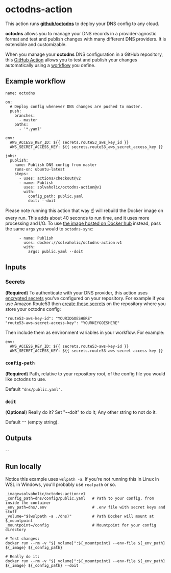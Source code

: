 # octodns-action

This action runs [**github/octodns**](https://github.com/github/octodns) to deploy your DNS config to any cloud.

**octodns** allows you to manage your DNS records in a provider-agnostic format and test and publish changes with many different DNS providers. It is extensible and customizable.

When you manage your **octodns** DNS configuration in a GitHub repository, this [GitHub Action](https://help.github.com/actions/getting-started-with-github-actions/about-github-actions) allows you to test and publish your changes automatically using a [workflow](https://help.github.com/actions/configuring-and-managing-workflows) you define.

## Example workflow

```
name: octodns

on:
  # Deploy config whenever DNS changes are pushed to master.
  push:
    branches:
      - master
    paths:
      - '*.yaml'

env:
  AWS_ACCESS_KEY_ID: ${{ secrets.route53_aws_key_id }}
  AWS_SECRET_ACCESS_KEY: ${{ secrets.route53_aws_secret_access_key }}

jobs:
  publish:
    name: Publish DNS config from master
    runs-on: ubuntu-latest
    steps:
      - uses: actions/checkout@v2
      - name: Publish
        uses: solvaholic/octodns-action@v1
        with:
          config_path: public.yaml
          doit: --doit
```

Please note running this action that way :point_up: will rebuild the Docker image on every run. This adds about 40 seconds to run time, and it uses more processing and I/O. To use [the image hosted on Docker hub](https://hub.docker.com/repository/docker/solvaholic/octodns-action) instead, pass the same `args` you would to `octodns-sync`:

```
      - name: Publish
        uses: docker://solvaholic/octodns-action:v1
        with:
          args: public.yaml --doit
```

## Inputs

### Secrets

(**Required**) To authenticate with your DNS provider, this action uses [encrypted secrets](https://help.github.com/actions/configuring-and-managing-workflows/creating-and-storing-encrypted-secrets#about-encrypted-secrets) you've configured on your repository. For example if you use Amazon Route53 then [create these secrets](https://help.github.com/actions/configuring-and-managing-workflows/creating-and-storing-encrypted-secrets#creating-encrypted-secrets) on the repository where you store your octodns config:

    "route53-aws-key-id": "YOURIDGOESHERE"
    "route53-aws-secret-access-key": "YOURKEYGOESHERE"

Then include them as environment variables in your workflow. For example:

```
env:
  AWS_ACCESS_KEY_ID: ${{ secrets.route53-aws-key-id }}
  AWS_SECRET_ACCESS_KEY: ${{ secrets.route53-aws-secret-access-key }}
```

### `config-path`

(**Required**) Path, relative to your repository root, of the config file you would like octodns to use.

Default `"dns/public.yaml"`.

### `doit`

(**Optional**) Really do it? Set "--doit" to do it; Any other string to not do it.

Default `""` (empty string).

## Outputs

--

## Run locally

Notice this example uses `wslpath -a`. If you're not running this in Linux in WSL in Windows, you'll probably use `realpath` or so.

```
_image=solvaholic/octodns-action:v1
_config_path=dns/config/public.yaml   # Path to your config, from inside the container
_env_path=dns/.env                    # .env file with secret keys and stuff
_volume="$(wslpath -a ./dns)"         # Path Docker will mount at $_mountpoint
_mountpoint=/config                   # Mountpoint for your config directory

# Test changes:
docker run --rm -v "${_volume}":${_mountpoint} --env-file ${_env_path} ${_image} ${_config_path}

# Really do it:
docker run --rm -v "${_volume}":${_mountpoint} --env-file ${_env_path} ${_image} ${_config_path} --doit
```
